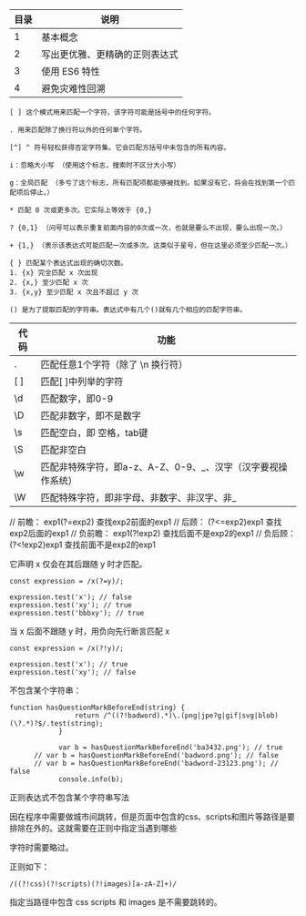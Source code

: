 
目录 | 说明
---|---
1 | 基本概念
2 | 写出更优雅、更精确的正则表达式
3 | 使用 ES6 特性
4 | 避免灾难性回溯

```
[ ] 这个模式用来匹配一个字符，该字符可能是括号中的任何字符。

. 用来匹配除了换行符以外的任何单个字符。

[^] ^ 符号轻松获得否定字符集。它会匹配方括号中未包含的所有内容。

i：忽略大小写 （使用这个标志，搜索时不区分大小写）

g：全局匹配 （多亏了这个标志，所有匹配项都能够被找到。如果没有它，将会在找到第一个匹配项后停止。）

* 匹配 0 次或更多次。它实际上等效于 {0,}

? {0,1} （问号可以表示重复前面内容的0次或一次，也就是要么不出现，要么出现一次。）

+ {1,} （表示该表达式可能匹配一次或多次。这类似于星号，但在这里必须至少匹配一次。）

{ } 匹配某个表达式出现的确切次数。
1. {x} 完全匹配 x 次出现
2. {x,} 至少匹配 x 次
3. {x,y} 至少匹配 x 次且不超过 y 次

() 是为了提取匹配的字符串。表达式中有几个()就有几个相应的匹配字符串。

```

代码 | 功能
---|---
. | 匹配任意1个字符（除了 \n 换行符）
[ ] | 匹配[ ]中列举的字符
\d | 匹配数字，即0-9
\D | 匹配非数字，即不是数字
\s | 匹配空白，即 空格，tab键
\S | 匹配非空白
\w | 匹配非特殊字符，即a-z、A-Z、0-9、_、汉字（汉字要视操作系统）
\W | 匹配特殊字符，即非字母、非数字、非汉字、非_


// 前瞻：
exp1(?=exp2) 查找exp2前面的exp1
// 后顾：
(?<=exp2)exp1 查找exp2后面的exp1
// 负前瞻：
exp1(?!exp2) 查找后面不是exp2的exp1
// 负后顾：
(?<!exp2)exp1 查找前面不是exp2的exp1

它声明 x 仅会在其后跟随 y 时才匹配。
```
const expression = /x(?=y)/;

expression.test('x'); // false
expression.test('xy'); // true
expression.test('bbbxy'); // true
```

当 x 后面不跟随 y 时，用负向先行断言匹配 x
```
const expression = /x(?!y)/;

expression.test('x'); // true
expression.test('xy'); // false
```

不包含某个字符串：

```
function hasQuestionMarkBeforeEnd(string) {
  				return /^((?!badword).*)\.(png|jpe?g|gif|svg|blob)(\?.*)?$/.test(string);
			}

			var b = hasQuestionMarkBeforeEnd('ba3432.png'); // true
      // var b = hasQuestionMarkBeforeEnd('badword.png'); // false
      // var b = hasQuestionMarkBeforeEnd('badword-23123.png'); // false
			console.info(b);
```

正则表达式不包含某个字符串写法

因在程序中需要做城市间跳转，但是页面中包含的css、scripts和图片等路径是要排除在外的。这就需要在正则中指定当遇到哪些

字符时需要略过。

正则如下：

```
/((?!css)(?!scripts)(?!images)[a-zA-Z]+)/ 
```

指定当路径中包含 css scripts 和 images 是不需要跳转的。



